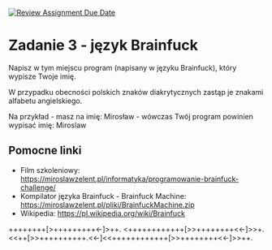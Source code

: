 [![Review Assignment Due Date](https://classroom.github.com/assets/deadline-readme-button-24ddc0f5d75046c5622901739e7c5dd533143b0c8e959d652212380cedb1ea36.svg)](https://classroom.github.com/a/Xa3YqsLN)
# Zadanie 3 - język Brainfuck

Napisz w tym miejscu program (napisany w języku Brainfuck), który wypisze Twoje imię. 

W przypadku obecności polskich znaków diakrytycznych zastąp je znakami alfabetu angielskiego. 

Na przykład - masz na imię: Mirosław - wówczas Twój program powinien wypisać imię: Miroslaw

## Pomocne linki

- Film szkoleniowy: https://miroslawzelent.pl/informatyka/programowanie-brainfuck-challenge/
- Kompilator języka Brainfuck - Brainfuck Machine: https://miroslawzelent.pl/pliki/BrainfuckMachine.zip
- Wikipedia: https://pl.wikipedia.org/wiki/Brainfuck

++++++++[>+++++++++<-]>++.
<++++++++++++[>>++++++++<<-]>>+.<<++[>>++++++++++.<<-]<<++++++++++++[>>++++++++<<-]>>++.
